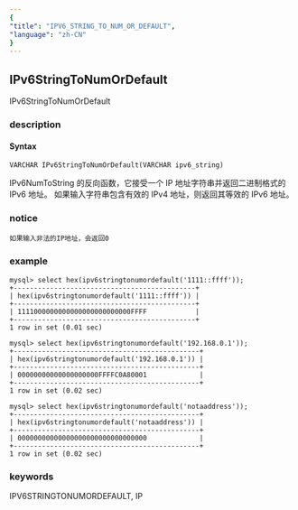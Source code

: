 ```yaml
---
{
"title": "IPV6_STRING_TO_NUM_OR_DEFAULT",
"language": "zh-CN"
}
---
```


<!-- 
Licensed to the Apache Software Foundation (ASF) under one
or more contributor license agreements.  See the NOTICE file
distributed with this work for additional information
regarding copyright ownership.  The ASF licenses this file
to you under the Apache License, Version 2.0 (the
"License"); you may not use this file except in compliance
with the License.  You may obtain a copy of the License at
  http://www.apache.org/licenses/LICENSE-2.0
Unless required by applicable law or agreed to in writing,
software distributed under the License is distributed on an
"AS IS" BASIS, WITHOUT WARRANTIES OR CONDITIONS OF ANY
KIND, either express or implied.  See the License for the
specific language governing permissions and limitations
under the License.
-->

## IPv6StringToNumOrDefault

<version since="dev">

IPv6StringToNumOrDefault

</version>

### description

#### Syntax

`VARCHAR IPv6StringToNumOrDefault(VARCHAR ipv6_string)`

IPv6NumToString 的反向函数，它接受一个 IP 地址字符串并返回二进制格式的 IPv6 地址。
如果输入字符串包含有效的 IPv4 地址，则返回其等效的 IPv6 地址。

### notice

`如果输入非法的IP地址，会返回0`

### example
```
mysql> select hex(ipv6stringtonumordefault('1111::ffff'));
+---------------------------------------------+
| hex(ipv6stringtonumordefault('1111::ffff')) |
+---------------------------------------------+
| 1111000000000000000000000000FFFF            |
+---------------------------------------------+
1 row in set (0.01 sec)

mysql> select hex(ipv6stringtonumordefault('192.168.0.1'));
+----------------------------------------------+
| hex(ipv6stringtonumordefault('192.168.0.1')) |
+----------------------------------------------+
| 00000000000000000000FFFFC0A80001             |
+----------------------------------------------+
1 row in set (0.02 sec)

mysql> select hex(ipv6stringtonumordefault('notaaddress'));
+----------------------------------------------+
| hex(ipv6stringtonumordefault('notaaddress')) |
+----------------------------------------------+
| 00000000000000000000000000000000             |
+----------------------------------------------+
1 row in set (0.02 sec)
```

### keywords

IPV6STRINGTONUMORDEFAULT, IP